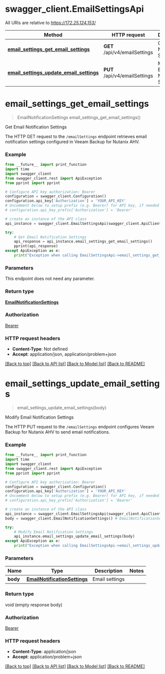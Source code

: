# swagger_client.EmailSettingsApi

All URIs are relative to *https://172.25.124.153/*

Method | HTTP request | Description
------------- | ------------- | -------------
[**email_settings_get_email_settings**](EmailSettingsApi.md#email_settings_get_email_settings) | **GET** /api/v4/emailSettings | Get Email Notification Settings
[**email_settings_update_email_settings**](EmailSettingsApi.md#email_settings_update_email_settings) | **PUT** /api/v4/emailSettings | Modify Email Notification Settings

# **email_settings_get_email_settings**
> EmailNotificationSettings email_settings_get_email_settings()

Get Email Notification Settings

The HTTP GET request to the `/emailSettings` endpoint retrieves email notification settings configured in Veeam Backup for Nutanix AHV.

### Example
```python
from __future__ import print_function
import time
import swagger_client
from swagger_client.rest import ApiException
from pprint import pprint

# Configure API key authorization: Bearer
configuration = swagger_client.Configuration()
configuration.api_key['Authorization'] = 'YOUR_API_KEY'
# Uncomment below to setup prefix (e.g. Bearer) for API key, if needed
# configuration.api_key_prefix['Authorization'] = 'Bearer'

# create an instance of the API class
api_instance = swagger_client.EmailSettingsApi(swagger_client.ApiClient(configuration))

try:
    # Get Email Notification Settings
    api_response = api_instance.email_settings_get_email_settings()
    pprint(api_response)
except ApiException as e:
    print("Exception when calling EmailSettingsApi->email_settings_get_email_settings: %s\n" % e)
```

### Parameters
This endpoint does not need any parameter.

### Return type

[**EmailNotificationSettings**](EmailNotificationSettings.md)

### Authorization

[Bearer](../README.md#Bearer)

### HTTP request headers

 - **Content-Type**: Not defined
 - **Accept**: application/json, application/problem+json

[[Back to top]](#) [[Back to API list]](../README.md#documentation-for-api-endpoints) [[Back to Model list]](../README.md#documentation-for-models) [[Back to README]](../README.md)

# **email_settings_update_email_settings**
> email_settings_update_email_settings(body)

Modify Email Notification Settings

The HTTP PUT request to the `/emailSettings` endpoint configures Veeam Backup for Nutanix AHV to send email notifications.

### Example
```python
from __future__ import print_function
import time
import swagger_client
from swagger_client.rest import ApiException
from pprint import pprint

# Configure API key authorization: Bearer
configuration = swagger_client.Configuration()
configuration.api_key['Authorization'] = 'YOUR_API_KEY'
# Uncomment below to setup prefix (e.g. Bearer) for API key, if needed
# configuration.api_key_prefix['Authorization'] = 'Bearer'

# create an instance of the API class
api_instance = swagger_client.EmailSettingsApi(swagger_client.ApiClient(configuration))
body = swagger_client.EmailNotificationSettings() # EmailNotificationSettings | Email settings

try:
    # Modify Email Notification Settings
    api_instance.email_settings_update_email_settings(body)
except ApiException as e:
    print("Exception when calling EmailSettingsApi->email_settings_update_email_settings: %s\n" % e)
```

### Parameters

Name | Type | Description  | Notes
------------- | ------------- | ------------- | -------------
 **body** | [**EmailNotificationSettings**](EmailNotificationSettings.md)| Email settings | 

### Return type

void (empty response body)

### Authorization

[Bearer](../README.md#Bearer)

### HTTP request headers

 - **Content-Type**: application/json
 - **Accept**: application/problem+json

[[Back to top]](#) [[Back to API list]](../README.md#documentation-for-api-endpoints) [[Back to Model list]](../README.md#documentation-for-models) [[Back to README]](../README.md)

